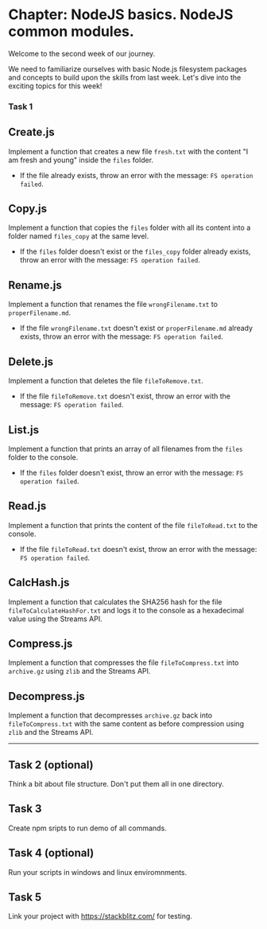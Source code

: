 # Chapter: NodeJS basics. NodeJS common modules.

Welcome to the second week of our journey.

We need to familiarize ourselves with basic Node.js filesystem packages and concepts to build upon the skills from last week. Let's dive into the exciting topics for this week!

### Task 1

## Create.js

Implement a function that creates a new file `fresh.txt` with the content "I am fresh and young" inside the `files` folder.

- If the file already exists, throw an error with the message: `FS operation failed`.

## Copy.js

Implement a function that copies the `files` folder with all its content into a folder named `files_copy` at the same level.

- If the `files` folder doesn't exist or the `files_copy` folder already exists, throw an error with the message: `FS operation failed`.

## Rename.js

Implement a function that renames the file `wrongFilename.txt` to `properFilename.md`.

- If the file `wrongFilename.txt` doesn't exist or `properFilename.md` already exists, throw an error with the message: `FS operation failed`.

## Delete.js

Implement a function that deletes the file `fileToRemove.txt`.

- If the file `fileToRemove.txt` doesn't exist, throw an error with the message: `FS operation failed`.

## List.js

Implement a function that prints an array of all filenames from the `files` folder to the console.

- If the `files` folder doesn't exist, throw an error with the message: `FS operation failed`.

## Read.js

Implement a function that prints the content of the file `fileToRead.txt` to the console.

- If the file `fileToRead.txt` doesn't exist, throw an error with the message: `FS operation failed`.

## CalcHash.js

Implement a function that calculates the SHA256 hash for the file `fileToCalculateHashFor.txt` and logs it to the console as a hexadecimal value using the Streams API.

## Compress.js

Implement a function that compresses the file `fileToCompress.txt` into `archive.gz` using `zlib` and the Streams API.

## Decompress.js

Implement a function that decompresses `archive.gz` back into `fileToCompress.txt` with the same content as before compression using `zlib` and the Streams API.

---

## Task 2 (optional)

Think a bit about file structure. Don't put them all in one directory.

## Task 3 

Create npm sripts to run demo of all commands. 

## Task 4 (optional)

Run your scripts in windows and linux enviromnments.

## Task 5  

Link your project with https://stackblitz.com/ for testing. 
